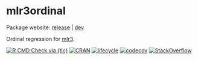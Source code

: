 # mlr3ordinal

Package website: [release](https://mlr3ordinal.mlr-org.com/) | [dev](https://mlr3oridnal.mlr-org.com/dev)

Ordinal regression for [mlr3](https://mlr3.mlr-org.com).

<!-- badges: start -->
[![R CMD Check via {tic}](https://github.com/mlr-org/mlr3ordinal/workflows/R%20CMD%20Check%20via%20{tic}/badge.svg?branch=master)](https://github.com/mlr-org/mlr3ordinal/actions)
[![CRAN](https://www.r-pkg.org/badges/version/mlr3ordinal)](https://cran.r-project.org/package=mlr3ordinal)
[![lifecycle](https://img.shields.io/badge/lifecycle-maturing-blue.svg)](https://www.tidyverse.org/lifecycle/#maturing)
[![codecov](https://codecov.io/gh/mlr-org/mlr3ordinal/branch/master/graph/badge.svg)](https://codecov.io/gh/mlr-org/mlr3ordinal)
[![StackOverflow](https://img.shields.io/badge/stackoverflow-mlr3-orange.svg)](https://stackoverflow.com/questions/tagged/mlr3)
<!-- badges: end -->
